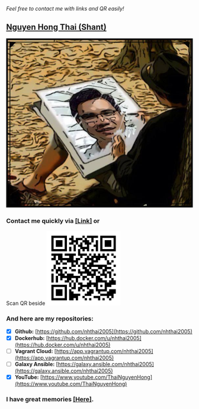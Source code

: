 *Feel free to contact me with links and QR easily!*

## [Nguyen Hong Thai (Shant)](https://nhthai2005.github.io/souvenir)
[![Hong-Thai Nguyen](data/Nguyen_Hong_Thai_Souvenir.jpeg)](data/Thai_Nguyen_Hong.vcf)

### Contact me quickly via [\[Link\]](https://nhthai2005.github.io/contacts.htm) or
Scan QR beside
[![Nguyen Hong Thai - Contact - QR](data/Nguyen_Hong_Thai_contacts_QR.png "My contacts")](https://nhthai2005.github.io/contacts.htm)

### And here are my repositories:
- [x] **Github:** [https://github.com/nhthai2005](https://github.com/nhthai2005)
-	[x] **Dockerhub:** [https://hub.docker.com/u/nhthai2005](https://hub.docker.com/u/nhthai2005)
-	[ ] **Vagrant Cloud:** [https://app.vagrantup.com/nhthai2005](https://app.vagrantup.com/nhthai2005)
-	[ ] **Galaxy Ansible:** [https://galaxy.ansible.com/nhthai2005](https://galaxy.ansible.com/nhthai2005)
-	[x] **YouTube:** [https://www.youtube.com/ThaiNguyenHong](https://www.youtube.com/ThaiNguyenHong)

### I have great memories [\[Here\]](https://nhthai2005.github.io/souvenir).

